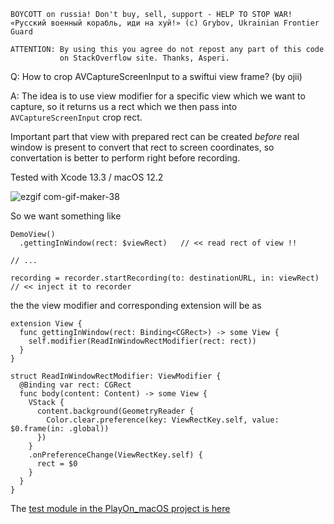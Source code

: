 ```
BOYCOTT on russia! Don't buy, sell, support - HELP TO STOP WAR!
«Русский военный корабль, иди на хуй!» (c) Grybov, Ukrainian Frontier Guard

ATTENTION: By using this you agree do not repost any part of this code
           on StackOverflow site. Thanks, Asperi.
```

Q: How to crop AVCaptureScreenInput to a swiftui view frame? (by ojii)

A: The idea is to use view modifier for a specific view which we want
to capture, so it returns us a rect which we then pass into `AVCaptureScreenInput`
crop rect.

Important part that view with prepared rect can be created *before* real window
is present to convert that rect to screen coordinates, so convertation is better
to perform right before recording.

Tested with Xcode 13.3 / macOS 12.2

![ezgif com-gif-maker-38](https://user-images.githubusercontent.com/62171579/164056477-bec5b5ff-08fb-410d-9f58-db337144d8c3.gif)


So we want something like
```
DemoView()
  .gettingInWindow(rect: $viewRect)   // << read rect of view !!
  
// ...

recording = recorder.startRecording(to: destinationURL, in: viewRect)  // << inject it to recorder

```

the the view modifier and corresponding extension will be as

```
extension View {
  func gettingInWindow(rect: Binding<CGRect>) -> some View {
    self.modifier(ReadInWindowRectModifier(rect: rect))
  }
}

struct ReadInWindowRectModifier: ViewModifier {
  @Binding var rect: CGRect
  func body(content: Content) -> some View {
    VStack {
      content.background(GeometryReader {
        Color.clear.preference(key: ViewRectKey.self, value: $0.frame(in: .global))
      })
    }
    .onPreferenceChange(ViewRectKey.self) {
      rect = $0
    }
  }
}
```

The [test module in the PlayOn_macOS project is here](https://github.com/Asperi-Demo/4SwiftUI/blob/master/PlayOn_macOS/PlayOn_macOS/Findings/TestScreenRecordingInView.swift)
